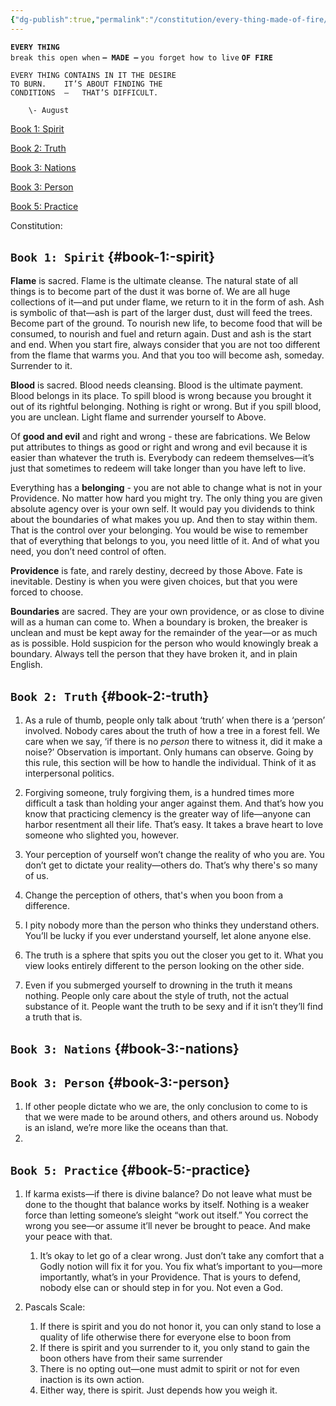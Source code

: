 ```yaml
---
{"dg-publish":true,"permalink":"/constitution/every-thing-made-of-fire/","tags":["WhoAmI"]}
---
```




**`EVERY THING`**  
`break this open when` 
**`— MADE —`**
`you forget how to live` 
**`OF FIRE`**

	EVERY THING CONTAINS IN IT THE DESIRE 	  
	TO BURN.	IT’S ABOUT FINDING THE		  
	CONDITIONS  —	THAT’S DIFFICULT.	

		\- August	

[Book 1: Spirit](#book-1:-spirit)

[Book 2: Truth](#book-2:-truth)

[Book 3: Nations](#book-3:-nations)

[Book 3: Person](#book-3:-person)

[Book 5: Practice](#book-5:-practice)

Constitution: 

## `Book 1: Spirit`  {#book-1:-spirit}

**Flame** is sacred. Flame is the ultimate cleanse. The natural state of all things is to become part of the dust it was borne of. We are all huge collections of it—and put under flame, we return to it in the form of ash. Ash is symbolic of that—ash is part of the larger dust, dust will feed the trees. Become part of the ground. To nourish new life, to become food that will be consumed, to nourish and fuel and return again. Dust and ash is the start and end. When you start fire, always consider that you are not too different from the flame that warms you. And that you too will become ash, someday. Surrender to it.

**Blood** is sacred. Blood needs cleansing. Blood is the ultimate payment. Blood belongs in its place. To spill blood is wrong because you brought it out of its rightful belonging. Nothing is right or wrong. But if you spill blood, you are unclean. Light flame and surrender yourself to Above.

Of **good and evil** and right and wrong \- these are fabrications. We Below put attributes to things as good or right and wrong and evil because it is easier than whatever the truth is. Everybody can redeem themselves—it’s just that sometimes to redeem will take longer than you have left to live.

Everything has a **belonging** \- you are not able to change what is not in your Providence. No matter how hard you might try. The only thing you are given absolute agency over is your own self. It would pay you dividends to think about the boundaries of what makes you up. And then to stay within them. That is the control over your belonging. You would be wise to remember that of everything that belongs to you, you need little of it. And of what you need, you don’t need control of often.

**Providence** is fate, and rarely destiny, decreed by those Above. Fate is inevitable. Destiny is when you were given choices, but that you were forced to choose. 

**Boundaries** are sacred. They are your own providence, or as close to divine will as a human can come to. When a boundary is broken, the breaker is unclean and must be kept away for the remainder of the year—or as much as is possible. Hold suspicion for the person who would knowingly break a boundary. Always tell the person that they have broken it, and in plain English.

## `Book 2: Truth` {#book-2:-truth}

1. As a rule of thumb, people only talk about ‘truth’ when there is a ‘person’ involved. Nobody cares about the truth of how a tree in a forest fell. We care when we say, ‘if there is no *person* there to witness it, did it make a noise?’ Observation is important. Only humans can observe. Going by this rule, this section will be how to handle the individual. Think of it as interpersonal politics. 

2. Forgiving someone, truly forgiving them, is a hundred times more difficult a task than holding your anger against them. And that’s how you know that practicing clemency is the greater way of life—anyone can harbor resentment all their life. That’s easy. It takes a brave heart to love someone who slighted you, however.

3. Your perception of yourself won’t change the reality of who you are. You don’t get to dictate your reality—others do. That’s why there's so many of us. 

4. Change the perception of others, that's when you boon from a difference. 

5. I pity nobody more than the person who thinks they understand others. You’ll be lucky if you ever understand yourself, let alone anyone else.

6. The truth is a sphere that spits you out the closer you get to it. What you view looks entirely different to the person looking on the other side. 

7. Even if you submerged yourself to drowning in the truth it means nothing. People only care about the style of truth, not the actual substance of it. People want the truth to be sexy and if it isn’t they’ll find a truth that is.

## `Book 3: Nations` {#book-3:-nations}

## `Book 3: Person` {#book-3:-person}

1. If other people dictate who we are, the only conclusion to come to is that we were made to be around others, and others around us. Nobody is an island, we’re more like the oceans than that.  
2. 

## `Book 5: Practice` {#book-5:-practice}

1. If karma exists—if there is divine balance? Do not leave what must be done to the thought that balance works by itself. Nothing is a weaker force than letting someone’s sleight “work out itself.” You correct the wrong you see—or assume it’ll never be brought to peace. And make your peace with that.  
   1. It’s okay to let go of a clear wrong. Just don’t take any comfort that a Godly notion will fix it for you. You fix what’s important to you—more importantly, what’s in your Providence. That is yours to defend, nobody else can or should step in for you. Not even a God.

2. Pascals Scale:  
   1. If there is spirit and you do not honor it, you can only stand to lose a quality of life otherwise there for everyone else to boon from  
   2. If there is spirit and you surrender to it, you only stand to gain the boon others have from their same surrender  
   3. There is no opting out—one must admit to spirit or not for even inaction is its own action.  
   4. Either way, there is spirit. Just depends how you weigh it. 


